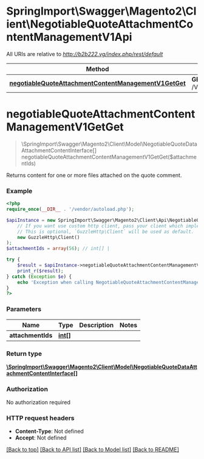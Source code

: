 # SpringImport\Swagger\Magento2\Client\NegotiableQuoteAttachmentContentManagementV1Api

All URIs are relative to *http://b2b222.vg/index.php/rest/default*

Method | HTTP request | Description
------------- | ------------- | -------------
[**negotiableQuoteAttachmentContentManagementV1GetGet**](NegotiableQuoteAttachmentContentManagementV1Api.md#negotiableQuoteAttachmentContentManagementV1GetGet) | **GET** /V1/negotiableQuote/attachmentContent | 


# **negotiableQuoteAttachmentContentManagementV1GetGet**
> \SpringImport\Swagger\Magento2\Client\Model\NegotiableQuoteDataAttachmentContentInterface[] negotiableQuoteAttachmentContentManagementV1GetGet($attachmentIds)



Returns content for one or more files attached on the quote comment.

### Example
```php
<?php
require_once(__DIR__ . '/vendor/autoload.php');

$apiInstance = new SpringImport\Swagger\Magento2\Client\Api\NegotiableQuoteAttachmentContentManagementV1Api(
    // If you want use custom http client, pass your client which implements `GuzzleHttp\ClientInterface`.
    // This is optional, `GuzzleHttp\Client` will be used as default.
    new GuzzleHttp\Client()
);
$attachmentIds = array(56); // int[] | 

try {
    $result = $apiInstance->negotiableQuoteAttachmentContentManagementV1GetGet($attachmentIds);
    print_r($result);
} catch (Exception $e) {
    echo 'Exception when calling NegotiableQuoteAttachmentContentManagementV1Api->negotiableQuoteAttachmentContentManagementV1GetGet: ', $e->getMessage(), PHP_EOL;
}
?>
```

### Parameters

Name | Type | Description  | Notes
------------- | ------------- | ------------- | -------------
 **attachmentIds** | [**int[]**](../Model/int.md)|  |

### Return type

[**\SpringImport\Swagger\Magento2\Client\Model\NegotiableQuoteDataAttachmentContentInterface[]**](../Model/NegotiableQuoteDataAttachmentContentInterface.md)

### Authorization

No authorization required

### HTTP request headers

 - **Content-Type**: Not defined
 - **Accept**: Not defined

[[Back to top]](#) [[Back to API list]](../../README.md#documentation-for-api-endpoints) [[Back to Model list]](../../README.md#documentation-for-models) [[Back to README]](../../README.md)

